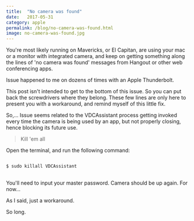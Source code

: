 ```yaml
---
title:  "No camera was found"
date:   2017-05-31
category: apple
permalink: /blog/no-camera-was-found.html
image: no-camera-was-found.jpg
---
```

You're most likely running on Mavericks, or El Capitan, are using your mac or a monitor with integrated camera, and keep on getting something along the lines of 'no camera was found' messages from Hangout or other web conferencing apps.

Issue happened to me on dozens of times with an Apple Thunderbolt.

This post isn't intended to get to the bottom of this issue. So you can put back the screwdrivers where they belong.
These few lines are only here to present you with a workaround, and remind myself of this little fix.

So,... Issue seems related to the VDCAssistant process getting invoked every time the camera is being used by an app, but not properly closing, hence blocking its future use.

> Kill 'em all

Open the terminal, and run the following command:

<pre>
<code class="language-ruby">
$ sudo killall VDCAssistant
</code>
</pre>

You'll need to input your master password. Camera should be up again. 
For now...

As I said, just a workaround.

So long.